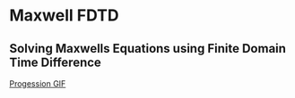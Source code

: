 # Maxwell FDTD
## Solving Maxwells Equations using Finite Domain Time Difference
[Progession GIF](/run-2/FDTDAnimation.gif)




